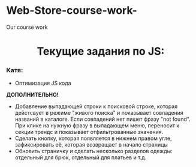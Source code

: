 # Web-Store-course-work-
Our course work
<h1 align='center'>Текущие задания по JS:</h1>

<h3 align='left'>Катя:</h3>

+ Оптимизация JS кода

**ДОПОЛНИТЕЛЬНО!**

+ Добавление выпадающей строки к поисковой строке, которая дейстсвует в режиме "живого поиска" и показывает совпадения названий в каталоге. Если совпадений нет пишет фразу "not found". При клике на нужную фразу в выпадающем меню, переносит к секции трендс и показывает отфильтрованные значения.
+ Сделать кнопку, которая появляется в нижнем правом угле, зафиксировать её, которая возвращает в начало страницы
+ Обновить страничку и сделать несколько разделов одежды: отдельный для брюк, отдельный для платьев и т.д.
